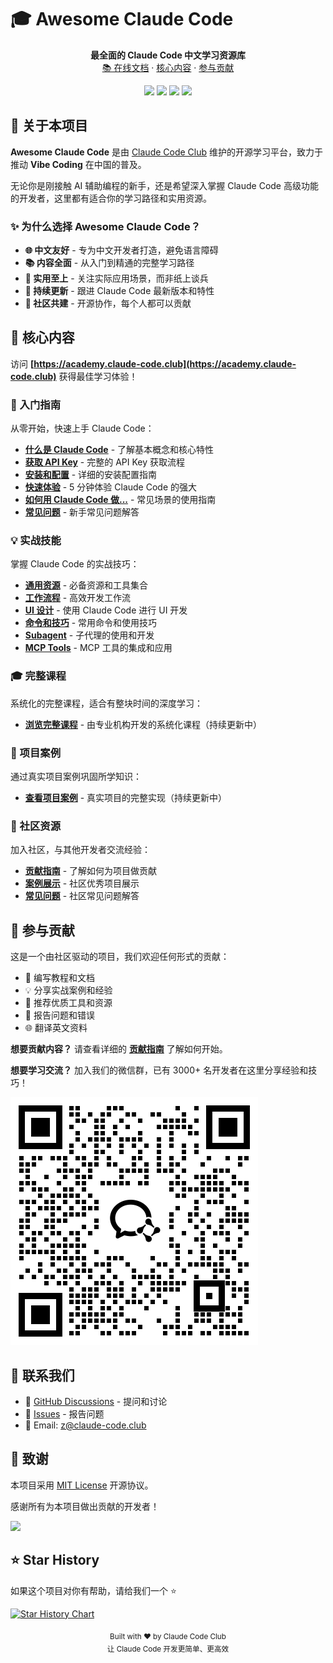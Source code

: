 # 🎓 Awesome Claude Code

<p align="center">
  <strong>最全面的 Claude Code 中文学习资源库</strong>
  <br />
  <a href="https://academy.claude-code.club">📚 在线文档</a> ·
  <a href="#-核心内容">核心内容</a> ·
  <a href="#-参与贡献">参与贡献</a>
</p>

<p align="center">
  <img src="https://img.shields.io/github/stars/zjh1943/awesome-claude-code?style=social" />
  <img src="https://img.shields.io/github/forks/zjh1943/awesome-claude-code?style=social" />
  <img src="https://img.shields.io/github/contributors/zjh1943/awesome-claude-code" />
  <img src="https://img.shields.io/github/license/zjh1943/awesome-claude-code" />
</p>



## 📖 关于本项目

**Awesome Claude Code** 是由 [Claude Code Club](https://claude-code.club) 维护的开源学习平台，致力于推动 **Vibe Coding** 在中国的普及。

无论你是刚接触 AI 辅助编程的新手，还是希望深入掌握 Claude Code 高级功能的开发者，这里都有适合你的学习路径和实用资源。

### ✨ 为什么选择 Awesome Claude Code？

- **🌐 中文友好** - 专为中文开发者打造，避免语言障碍
- **📚 内容全面** - 从入门到精通的完整学习路径
- **💼 实用至上** - 关注实际应用场景，而非纸上谈兵
- **🔄 持续更新** - 跟进 Claude Code 最新版本和特性
- **🤝 社区共建** - 开源协作，每个人都可以贡献


## 🌟 核心内容

访问 **[https://academy.claude-code.club](https://academy.claude-code.club)** 获得最佳学习体验！

### 📖 入门指南

从零开始，快速上手 Claude Code：

- **[什么是 Claude Code](https://academy.claude-code.club/getting-started/introduction)** - 了解基本概念和核心特性
- **[获取 API Key](https://academy.claude-code.club/getting-started/get-api-key)** - 完整的 API Key 获取流程
- **[安装和配置](https://academy.claude-code.club/getting-started/installation)** - 详细的安装配置指南
- **[快速体验](https://academy.claude-code.club/getting-started/quick-start)** - 5 分钟体验 Claude Code 的强大
- **[如何用 Claude Code 做...](https://academy.claude-code.club/getting-started/how-to)** - 常见场景的使用指南
- **[常见问题](https://academy.claude-code.club/getting-started/faq)** - 新手常见问题解答

### 💡 实战技能

掌握 Claude Code 的实战技巧：

- **[通用资源](https://academy.claude-code.club/practical-skills/general)** - 必备资源和工具集合
- **[工作流程](https://academy.claude-code.club/practical-skills/workflow)** - 高效开发工作流
- **[UI 设计](https://academy.claude-code.club/practical-skills/ui)** - 使用 Claude Code 进行 UI 开发
- **[命令和技巧](https://academy.claude-code.club/practical-skills/commands)** - 常用命令和使用技巧
- **[Subagent](https://academy.claude-code.club/practical-skills/subagents)** - 子代理的使用和开发
- **[MCP Tools](https://academy.claude-code.club/practical-skills/mcp-tools)** - MCP 工具的集成和应用

### 🎓 完整课程

系统化的完整课程，适合有整块时间的深度学习：

- **[浏览完整课程](https://academy.claude-code.club/tutorials)** - 由专业机构开发的系统化课程（持续更新中）

### 💼 项目案例

通过真实项目案例巩固所学知识：

- **[查看项目案例](https://academy.claude-code.club/examples)** - 真实项目的完整实现（持续更新中）

### 🤝 社区资源

加入社区，与其他开发者交流经验：

- **[贡献指南](https://academy.claude-code.club/community/contributing)** - 了解如何为项目做贡献
- **[案例展示](https://academy.claude-code.club/community/showcase)** - 社区优秀项目展示
- **[常见问题](https://academy.claude-code.club/community/faq)** - 社区常见问题解答



## 🤝 参与贡献

这是一个由社区驱动的项目，我们欢迎任何形式的贡献：

- 📝 编写教程和文档
- 💡 分享实战案例和经验
- 🔧 推荐优质工具和资源
- 🐛 报告问题和错误
- 🌐 翻译英文资料

**想要贡献内容？** 请查看详细的 **[贡献指南](CONTRIBUTING.md)** 了解如何开始。

**想要学习交流？** 加入我们的微信群，已有 3000+ 名开发者在这里分享经验和技巧！
<div style={{ display: 'flex', justifyContent: 'center', margin: '2rem 0' }}>
  <img src="./public/images/cc-club-group-qrcode.png" alt="CC Club 技术交流群" width={120} height={120} />
</div>


## 💬 联系我们

- 💬 [GitHub Discussions](https://github.com/zjh1943/awesome-claude-code/discussions) - 提问和讨论
- 🐛 [Issues](https://github.com/zjh1943/awesome-claude-code/issues) - 报告问题
- 📧 Email: [z@claude-code.club](mailto:z@claude-code.club)



## 🙏 致谢

本项目采用 [MIT License](LICENSE) 开源协议。

感谢所有为本项目做出贡献的开发者！

<a href="https://github.com/zjh1943/awesome-claude-code/graphs/contributors">
  <img src="https://contrib.rocks/image?repo=zjh1943/awesome-claude-code" />
</a>


## ⭐ Star History

如果这个项目对你有帮助，请给我们一个 ⭐️

[![Star History Chart](https://api.star-history.com/svg?repos=zjh1943/awesome-claude-code&type=Date)](https://star-history.com/#zjh1943/awesome-claude-code&Date)



<p align="center">
  <sub>Built with ❤️ by Claude Code Club</sub>
  <br />
  <sub>让 Claude Code 开发更简单、更高效</sub>
</p>
